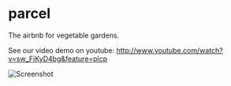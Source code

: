 parcel
======

The airbnb for vegetable gardens. 

See our video demo on youtube: http://www.youtube.com/watch?v=sw_FiKyD4bg&feature=plcp

![Screenshot](https://raw.github.com/akshatpradhan/parcel/master/parcel.png)
